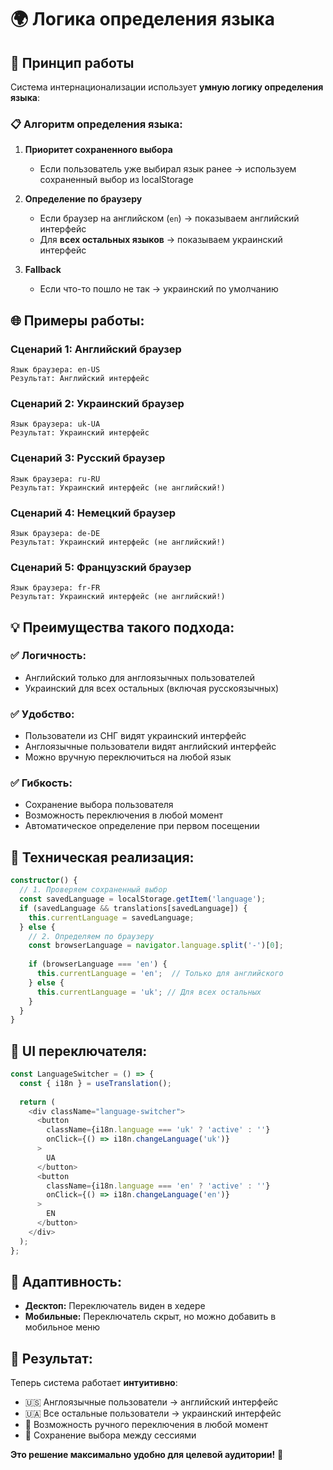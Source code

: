 # 🌍 Логика определения языка

## 🎯 Принцип работы

Система интернационализации использует **умную логику определения языка**:

### 📋 Алгоритм определения языка:

1. **Приоритет сохраненного выбора** 
   - Если пользователь уже выбирал язык ранее → используем сохраненный выбор из localStorage

2. **Определение по браузеру**
   - Если браузер на английском (`en`) → показываем английский интерфейс
   - Для **всех остальных языков** → показываем украинский интерфейс

3. **Fallback**
   - Если что-то пошло не так → украинский по умолчанию

## 🌐 Примеры работы:

### Сценарий 1: Английский браузер
```
Язык браузера: en-US
Результат: Английский интерфейс
```

### Сценарий 2: Украинский браузер
```
Язык браузера: uk-UA
Результат: Украинский интерфейс
```

### Сценарий 3: Русский браузер
```
Язык браузера: ru-RU
Результат: Украинский интерфейс (не английский!)
```

### Сценарий 4: Немецкий браузер
```
Язык браузера: de-DE
Результат: Украинский интерфейс (не английский!)
```

### Сценарий 5: Французский браузер
```
Язык браузера: fr-FR
Результат: Украинский интерфейс (не английский!)
```

## 💡 Преимущества такого подхода:

### ✅ **Логичность:**
- Английский только для англоязычных пользователей
- Украинский для всех остальных (включая русскоязычных)

### ✅ **Удобство:**
- Пользователи из СНГ видят украинский интерфейс
- Англоязычные пользователи видят английский интерфейс
- Можно вручную переключиться на любой язык

### ✅ **Гибкость:**
- Сохранение выбора пользователя
- Возможность переключения в любой момент
- Автоматическое определение при первом посещении

## 🔧 Техническая реализация:

```typescript
constructor() {
  // 1. Проверяем сохраненный выбор
  const savedLanguage = localStorage.getItem('language');
  if (savedLanguage && translations[savedLanguage]) {
    this.currentLanguage = savedLanguage;
  } else {
    // 2. Определяем по браузеру
    const browserLanguage = navigator.language.split('-')[0];
    
    if (browserLanguage === 'en') {
      this.currentLanguage = 'en';  // Только для английского
    } else {
      this.currentLanguage = 'uk'; // Для всех остальных
    }
  }
}
```

## 🎨 UI переключателя:

```typescript
const LanguageSwitcher = () => {
  const { i18n } = useTranslation();
  
  return (
    <div className="language-switcher">
      <button 
        className={i18n.language === 'uk' ? 'active' : ''}
        onClick={() => i18n.changeLanguage('uk')}
      >
        UA
      </button>
      <button 
        className={i18n.language === 'en' ? 'active' : ''}
        onClick={() => i18n.changeLanguage('en')}
      >
        EN
      </button>
    </div>
  );
};
```

## 📱 Адаптивность:

- **Десктоп:** Переключатель виден в хедере
- **Мобильные:** Переключатель скрыт, но можно добавить в мобильное меню

## 🚀 Результат:

Теперь система работает **интуитивно**:
- 🇺🇸 Англоязычные пользователи → английский интерфейс
- 🇺🇦 Все остальные пользователи → украинский интерфейс
- 🔄 Возможность ручного переключения в любой момент
- 💾 Сохранение выбора между сессиями

**Это решение максимально удобно для целевой аудитории!** 🎉
